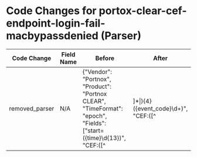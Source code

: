 # Code Changes for portox-clear-cef-endpoint-login-fail-macbypassdenied (Parser)

| Code Change | Field Name | Before | After |
|-------------|------------|--------|-------|
| removed_parser | N/A | {"Vendor": "Portnox", "Product": "Portnox CLEAR", "TimeFormat": "epoch", "Fields": ["start=({time}\d{13})", "CEF:([^|]*\|){4}({event_code}\d+)", "CEF:([^|]*\|){5}({event_name}[^|]+)", "src=({src_ip}((([0-9a-fA-F.]{0,4}):{1,2}){1,7}([0-9a-fA-F]){0,4})|(((25[0-5]|(2[0-4]|1\d|[0-9]|)\d)\.?\b){4}))(:({src_port}\d+))?", "dst=({dest_ip}((([0-9a-fA-F.]{0,4}):{1,2}){1,7}([0-9a-fA-F]){0,4})|(((25[0-5]|(2[0-4]|1\d|[0-9]|)\d)\.?\b){4}))(:({dest_port}\d+))?", "cs4=(unknown|({auth_method}[^=]+?))\s\w+=", "cs2=({policy_name}[^=]+?)\s\w+=", "msg=({additional_info}[^=]+?)\s\w+=", "duser=(({domain}[^\\=]+)\\+)?({user}[\w\.\-\!\#\^\~]{1,40}\$?)"], "Name": "portox-clear-cef-endpoint-login-fail-macbypassdenied", "Conditions": ["|Portnox", "|CLEAR|", "act=Access", "|MAC bypass denied|"], "ParserVersion": "v1.0.0"} | N/A |